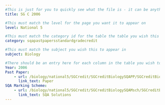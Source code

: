 ```yaml
---
#This is just for you to quickly see what the file is - it can be anything you want
title: SG C 2006

#This must match the level for the page you want it to appear on
level: National 5

#This must match the category id for the table the table you wish this to appear in
category: sqapastpapersstandardgradecredit

#This must match the subject you wish this to appear in
subject: Biology

#There should be an entry here for each column in the table you wish to populate:
Year: 2006
Past Paper:
    - url: /biology/national5/SGCredit/SGCreditBiologySQAPP/SGCreditBiologySQApp2006.pdf
      link_text: Paper
SQA Marking Scheme:
    - url: /biology/national5/SGCredit/SGCreditBiologySQAMsch/SGCreditBiologySQAmsch2006.pdf
      link_text: SQA Solutions
---
```


